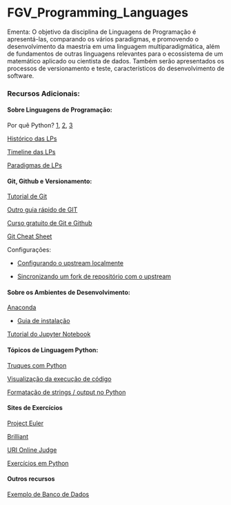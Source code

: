 # FGV_Programming_Languages  

Ementa:
O objetivo da disciplina de Linguagens de Programação é apresentá-las, comparando os vários paradigmas, e promovendo o desenvolvimento da maestria em uma linguagem multiparadigmática, além de fundamentos de outras linguagens relevantes para o ecossistema de um matemático aplicado ou cientista de dados. Também serão apresentados os processos de versionamento e teste, característicos do desenvolvimento de software.

### Recursos Adicionais:

#### Sobre Linguagens de Programação: 

Por quê Python?  [1](https://www.tiobe.com/tiobe-index/), [2](https://medium.freecodecamp.org/best-programming-languages-to-learn-in-2018-ultimate-guide-bfc93e615b35), [3](https://www.edureka.co/blog/python-interesting-facts-you-need-to-know/)

[Histórico das LPs](https://en.wikipedia.org/wiki/History_of_programming_languages)  

[Timeline das LPs](https://en.wikipedia.org/wiki/Timeline_of_programming_languages)

[Paradigmas de LPs](https://en.m.wikipedia.org/wiki/Programming_paradigm)  

#### Git, Github e Versionamento:

[Tutorial de Git](https://git-scm.com/book/pt-br/v1/Primeiros-passos-No%C3%A7%C3%B5es-B%C3%A1sicas-de-Git)  

[Outro guia rápido de GIT](http://rogerdudler.github.io/git-guide/index.pt_BR.html)  

[Curso gratuito de Git e Github](https://www.udemy.com/git-e-github-para-iniciantes/)

[Git Cheat Sheet](https://www.git-tower.com/blog/git-cheat-sheet/)

Configurações:
  + [Configurando o upstream localmente](https://help.github.com/articles/configuring-a-remote-for-a-fork/)

  + [Sincronizando um fork de repositório com o upstream](https://help.github.com/articles/syncing-a-fork/)
 
#### Sobre os Ambientes de Desenvolvimento:

[Anaconda](https://www.anaconda.com/download/)
  + [Guia de instalação](https://paulovasconcellos.com.br/como-baixar-anaconda-31fd49c19bd8)

[Tutorial do Jupyter Notebook](https://www.datacamp.com/community/tutorials/tutorial-jupyter-notebook)

#### Tópicos de Linguagem Python:

[Truques com Python](https://hackernoon.com/python-tricks-101-2836251922e0)

[Visualização da execução de código](http://www.pythontutor.com/visualize.html#mode=edit) 

[Formatação de strings / output no Python](http://www.python-course.eu/python3_formatted_output.php)

#### Sites de Exercícios

[Project Euler](https://projecteuler.net/)  

[Brilliant](http://brilliant.org/)  

[URI Online Judge](https://www.urionlinejudge.com.br/judge/en/login)  

[Exercícios em Python](http://joaoventura.net/static/files/python_exercises_book.pdf)


#### Outros recursos  

[Exemplo de Banco de Dados](https://github.com/datacharmer/test_db)

